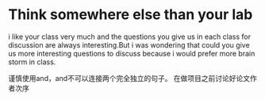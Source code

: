 # Think somewhere else than your lab

i like your class very much and the questions you give us in each class for discussion are always interesting.But i was wondering that could you give us more interesting questions to discuss because i would prefer more brain storm in class.

谨慎使用and，and不可以连接两个完全独立的句子。
在做项目之前讨论好论文作者次序





